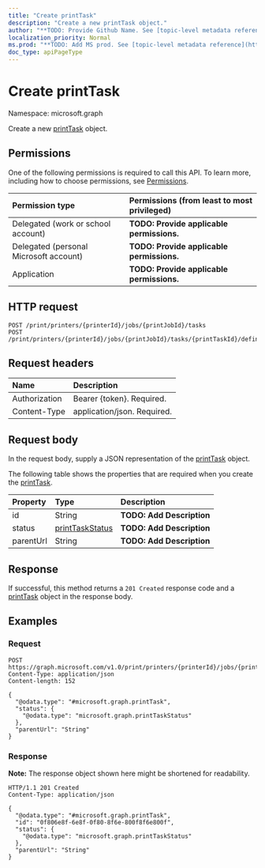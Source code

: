 ```yaml
---
title: "Create printTask"
description: "Create a new printTask object."
author: "**TODO: Provide Github Name. See [topic-level metadata reference](https://msgo.azurewebsites.net/add/document/guidelines/metadata.html#topic-level-metadata)**"
localization_priority: Normal
ms.prod: "**TODO: Add MS prod. See [topic-level metadata reference](https://msgo.azurewebsites.net/add/document/guidelines/metadata.html#topic-level-metadata)**"
doc_type: apiPageType
---
```


# Create printTask
Namespace: microsoft.graph

Create a new [printTask](../resources/printtask.md) object.

## Permissions
One of the following permissions is required to call this API. To learn more, including how to choose permissions, see [Permissions](/graph/permissions-reference).

|Permission type|Permissions (from least to most privileged)|
|:---|:---|
|Delegated (work or school account)|**TODO: Provide applicable permissions.**|
|Delegated (personal Microsoft account)|**TODO: Provide applicable permissions.**|
|Application|**TODO: Provide applicable permissions.**|

## HTTP request

<!-- {
  "blockType": "ignored"
}
-->
``` http
POST /print/printers/{printerId}/jobs/{printJobId}/tasks
POST /print/printers/{printerId}/jobs/{printJobId}/tasks/{printTaskId}/definition/tasks
```

## Request headers
|Name|Description|
|:---|:---|
|Authorization|Bearer {token}. Required.|
|Content-Type|application/json. Required.|

## Request body
In the request body, supply a JSON representation of the [printTask](../resources/printtask.md) object.

The following table shows the properties that are required when you create the [printTask](../resources/printtask.md).

|Property|Type|Description|
|:---|:---|:---|
|id|String|**TODO: Add Description**|
|status|[printTaskStatus](../resources/printtaskstatus.md)|**TODO: Add Description**|
|parentUrl|String|**TODO: Add Description**|



## Response

If successful, this method returns a `201 Created` response code and a [printTask](../resources/printtask.md) object in the response body.

## Examples

### Request
<!-- {
  "blockType": "request",
  "name": "create_printtask_from_"
}
-->
``` http
POST https://graph.microsoft.com/v1.0/print/printers/{printerId}/jobs/{printJobId}/tasks
Content-Type: application/json
Content-length: 152

{
  "@odata.type": "#microsoft.graph.printTask",
  "status": {
    "@odata.type": "microsoft.graph.printTaskStatus"
  },
  "parentUrl": "String"
}
```


### Response
**Note:** The response object shown here might be shortened for readability.
<!-- {
  "blockType": "response",
  "truncated": true,
  "@odata.type": "microsoft.graph.printTask"
}
-->
``` http
HTTP/1.1 201 Created
Content-Type: application/json

{
  "@odata.type": "#microsoft.graph.printTask",
  "id": "0f806e8f-6e8f-0f80-8f6e-800f8f6e800f",
  "status": {
    "@odata.type": "microsoft.graph.printTaskStatus"
  },
  "parentUrl": "String"
}
```

